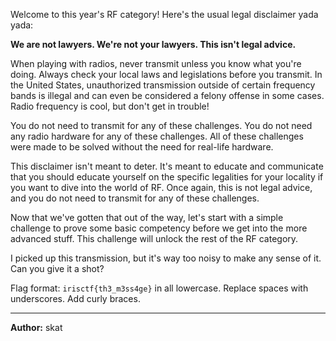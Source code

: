 Welcome to this year's RF category! Here's the usual legal disclaimer yada yada:

**We are not lawyers. We're not your lawyers. This isn't legal advice.**

When playing with radios, never transmit unless you know what you're doing. Always check your local laws and legislations before you transmit. In the United States, unauthorized transmission outside of certain frequency bands is illegal and can even be considered a felony offense in some cases. Radio frequency is cool, but don't get in trouble!

You do not need to transmit for any of these challenges. You do not need any radio hardware for any of these challenges. All of these challenges were made to be solved without the need for real-life hardware.

This disclaimer isn't meant to deter. It's meant to educate and communicate that you should educate yourself on the specific legalities for your locality if you want to dive into the world of RF. Once again, this is not legal advice, and you do not need to transmit for any of these challenges.

Now that we've gotten that out of the way, let's start with a simple challenge to prove some basic competency before we get into the more advanced stuff. This challenge will unlock the rest of the RF category.

I picked up this transmission, but it's way too noisy to make any sense of it. Can you give it a shot?

Flag format: `irisctf{th3_m3ss4ge}` in all lowercase. Replace spaces with underscores. Add curly braces.

---
**Author:** skat 